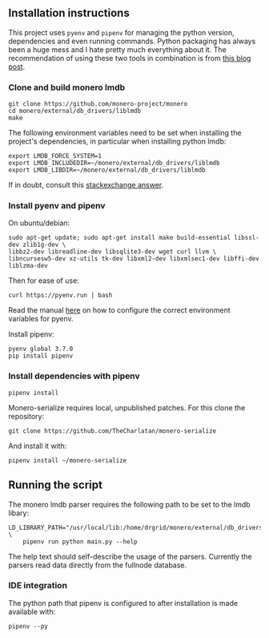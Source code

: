 ## Installation instructions

This project uses `pyenv` and `pipenv` for managing the python version,
dependencies and even running commands. Python packaging has always been a huge
mess and I hate pretty much everything about it. The recommendation of using
these two tools in combination is from [this blog
post](https://gioele.io/pyenv-pipenv).

### Clone and build monero lmdb

```
git clone https://github.com/monero-project/monero
cd monero/external/db_drivers/liblmdb
make
```

The following environment variables need to be set when installing the
project's dependencies, in particular when installing python lmdb:

```
export LMDB_FORCE_SYSTEM=1
export LMDB_INCLUDEDIR=~/monero/external/db_drivers/liblmdb
export LMDB_LIBDIR=~/monero/external/db_drivers/liblmdb
```

If in doubt, consult this [stackexchange
answer](https://monero.stackexchange.com/questions/12234/python-lmdb-version-mismatch).

### Install pyenv and pipenv

On ubuntu/debian:

```
sudo apt-get update; sudo apt-get install make build-essential libssl-dev zlib1g-dev \
libbz2-dev libreadline-dev libsqlite3-dev wget curl llvm \
libncursesw5-dev xz-utils tk-dev libxml2-dev libxmlsec1-dev libffi-dev liblzma-dev
```

Then for ease of use: 

```
curl https://pyenv.run | bash
```

Read the manual [here](https://github.com/pyenv/pyenv#basic-github-checkout) on
how to configure the correct environment variables for pyenv.

Install pipenv:

```
pyenv global 3.7.0
pip install pipenv
```

### Install dependencies with pipenv

```
pipenv install 
```

Monero-serialize requires local, unpublished patches. For this clone the
repository:

```
git clone https://github.com/TheCharlatan/monero-serialize
```

And install it with:

```
pipenv install ~/monero-serialize
```

## Running the script

The monero lmdb parser requires the following path to be set to the lmdb
libary:

```
LD_LIBRARY_PATH="/usr/local/lib:/home/drgrid/monero/external/db_drivers/liblmdb" \
    pipenv run python main.py --help
```

The help text should self-describe the usage of the parsers. Currently the
parsers read data directly from the fullnode database.


### IDE integration

The python path that pipenv is configured to after installation is made
available with:

```
pipenv --py
```

